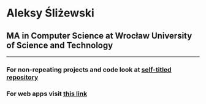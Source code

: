 # Aleksy Śliżewski
## MA in Computer Science at Wrocław University of Science and Technology
---
### For non-repeating projects and code look at [self-titled repository](https://github.com/Fantazjum/Fantazjum)

### For web apps visit [this link](https://fantazjum.github.io/Web-Interfaces/)
